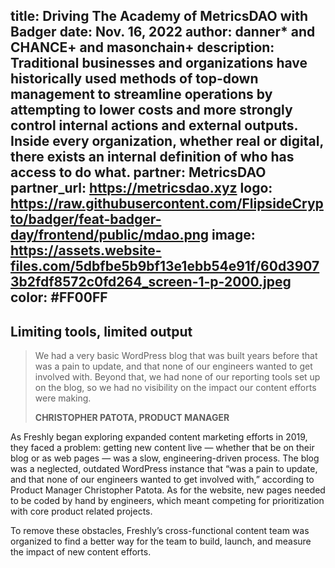 title: Driving The Academy of MetricsDAO with Badger
date: Nov. 16, 2022
author: danner* and CHANCE+ and masonchain+
description: Traditional businesses and organizations have historically used methods of top-down management to streamline operations by attempting to lower costs and more strongly control internal actions and external outputs. Inside every organization, whether real or digital, there exists an internal definition of who has access to do what.
partner: MetricsDAO
partner_url: https://metricsdao.xyz
logo: https://raw.githubusercontent.com/FlipsideCrypto/badger/feat-badger-day/frontend/public/mdao.png
image: https://assets.website-files.com/5dbfbe5b9bf13e1ebb54e91f/60d39073b2fdf8572c0fd264_screen-1-p-2000.jpeg
color: #FF00FF
---
## Limiting tools, limited output

> We had a very basic WordPress blog that was built years before that was a pain to update, and that none of our engineers wanted to get involved with. Beyond that, we had none of our reporting tools set up on the blog, so we had no visibility on the impact our content efforts were making.
> 
> **CHRISTOPHER PATOTA, PRODUCT MANAGER**

As Freshly began exploring expanded content marketing efforts in 2019, they faced a problem: getting new content live — whether that be on their blog or as web pages  — was a slow, engineering-driven process. The blog was a neglected, outdated WordPress instance that “was a pain to update, and that none of our engineers wanted to get involved with,” according to Product Manager Christopher Patota. As for the website, new pages needed to be coded by hand by engineers, which meant competing for prioritization with core product related projects.

To remove these obstacles, Freshly’s cross-functional content team was organized to find a better way for the team to build, launch, and measure the impact of new content efforts.